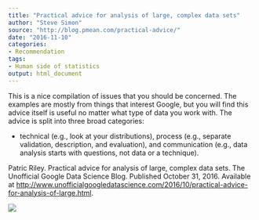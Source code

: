 ```yaml
---
title: "Practical advice for analysis of large, complex data sets"
author: "Steve Simon"
source: "http://blog.pmean.com/practical-advice/"
date: "2016-11-10"
categories:
- Recommendation
tags:
- Human side of statistics
output: html_document
---
```


This is a nice compilation of issues that you should be concerned. The
examples are mostly from things that interest Google, but you will find
this advice itself is useful no matter what type of data you work with.
The advice is split into three broad categories:
- technical (e.g., look
at your distributions), process (e.g., separate validation, description,
and evaluation), and communication (e.g., data analysis starts with
questions, not data or a technique).

<!---More--->

Patric Riley. Practical advice for analysis of large, complex data sets.
The Unofficial Google Data Science Blog. Published October 31, 2016.
Available at
<http://www.unofficialgoogledatascience.com/2016/10/practical-advice-for-analysis-of-large.html>.

![](http://www.pmean.com/images/images/16/practical-advice01.png)




